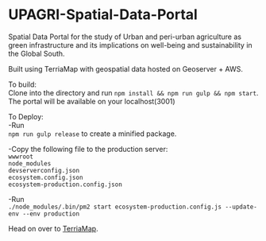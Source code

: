 # UPAGRI-Spatial-Data-Portal
Spatial Data Portal for the study of Urban and peri-urban agriculture as green infrastructure and its implications on well-being and sustainability in the Global South.<br>

Built using TerriaMap with geospatial data hosted on Geoserver + AWS.

To build:<br>
Clone into the directory and run `npm install && npm run gulp && npm start`. The portal will be available on your localhost(3001)

To Deploy:<br>
-Run<br>
`npm run gulp release` to create a minified package.<br>

-Copy the following file to the production server:<br>
`wwwroot` <br>
`node_modules`<br>
`devserverconfig.json`<br>
`ecosystem.config.json`<br>
`ecosystem-production.config.json`<br>

-Run <br>
`./node_modules/.bin/pm2 start ecosystem-production.config.js --update-env --env production`




Head on over to [TerriaMap](https://github.com/TerriaJS/TerriaMap).

